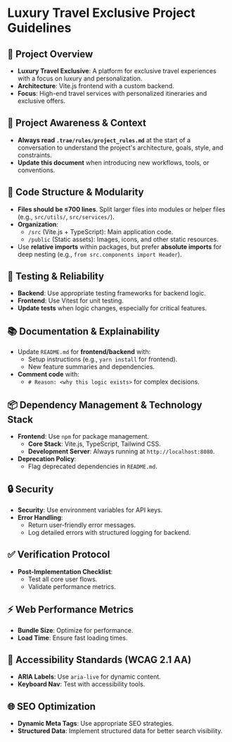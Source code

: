 # Luxury Travel Exclusive Project Guidelines

## 🏥 Project Overview
- **Luxury Travel Exclusive**: A platform for exclusive travel experiences with a focus on luxury and personalization.
- **Architecture**: Vite.js frontend with a custom backend.
- **Focus**: High-end travel services with personalized itineraries and exclusive offers.

## 🔄 Project Awareness & Context
- **Always read `.trae/rules/project_rules.md`** at the start of a conversation to understand the project's architecture, goals, style, and constraints.
- **Update this document** when introducing new workflows, tools, or conventions.

## 🧱 Code Structure & Modularity
- **Files should be ≤700 lines**. Split larger files into modules or helper files (e.g., `src/utils/`, `src/services/`).
- **Organization**:
  - `/src` (Vite.js + TypeScript): Main application code.
  - `/public` (Static assets): Images, icons, and other static resources.
- Use **relative imports** within packages, but prefer **absolute imports** for deep nesting (e.g., `from src.components import Header`).

## 🧪 Testing & Reliability
- **Backend**: Use appropriate testing frameworks for backend logic.
- **Frontend**: Use Vitest for unit testing.
- **Update tests** when logic changes, especially for critical features.

## 📚 Documentation & Explainability
- Update `README.md` for **frontend/backend** with:
  - Setup instructions (e.g., `yarn install` for frontend).
  - New feature summaries and dependencies.
- **Comment code** with:
  - `# Reason: <why this logic exists>` for complex decisions.

## 📦 Dependency Management & Technology Stack
- **Frontend**: Use `npm` for package management.
  - **Core Stack**: Vite.js, TypeScript, Tailwind CSS.
  - **Development Server**: Always running at `http://localhost:8080`.
- **Deprecation Policy**:
  - Flag deprecated dependencies in `README.md`.

## 🔒 Security
- **Security**: Use environment variables for API keys.
- **Error Handling**:
  - Return user-friendly error messages.
  - Log detailed errors with structured logging for backend.

## ✅ Verification Protocol
- **Post-Implementation Checklist**:
  - Test all core user flows.
  - Validate performance metrics.

## ⚡ Web Performance Metrics
- **Bundle Size**: Optimize for performance.
- **Load Time**: Ensure fast loading times.

## 🌟 Accessibility Standards (WCAG 2.1 AA)
- **ARIA Labels**: Use `aria-live` for dynamic content.
- **Keyboard Nav**: Test with accessibility tools.

## 🌐 SEO Optimization
- **Dynamic Meta Tags**: Use appropriate SEO strategies.
- **Structured Data**: Implement structured data for better search visibility.